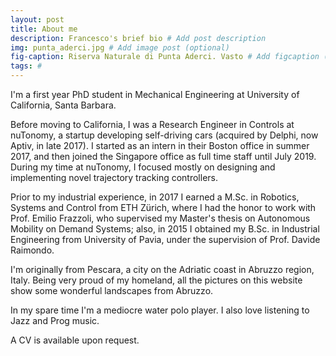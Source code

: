 ```yaml
---
layout: post
title: About me
description: Francesco's brief bio # Add post description
img: punta_aderci.jpg # Add image post (optional)
fig-caption: Riserva Naturale di Punta Aderci. Vasto # Add figcaption (optional)
tags: #
---
```


I'm a first year PhD student in Mechanical Engineering at University of California, Santa Barbara.

Before moving to California, I was a Research Engineer in Controls at nuTonomy, a startup developing self-driving cars (acquired by Delphi, now Aptiv, in late 2017).
I started as an intern in their Boston office in summer 2017, and then joined the Singapore office as full time staff until July 2019.
During my time at nuTonomy, I focused mostly on designing and implementing novel trajectory tracking controllers.

Prior to my industrial experience, in 2017 I earned a M.Sc. in Robotics, Systems and Control from ETH Zürich, where I had the honor to work with Prof. Emilio Frazzoli, who supervised my Master's thesis on Autonomous Mobility on Demand Systems; also, in 2015 I obtained my B.Sc. in Industrial Engineering from University of Pavia, under the supervision of Prof. Davide Raimondo.

I'm originally from Pescara, a city on the Adriatic coast in Abruzzo region, Italy.
Being very proud of my homeland, all the pictures on this website show some wonderful landscapes from Abruzzo.

In my spare time I'm a mediocre water polo player.
I also love listening to Jazz and Prog music.

A CV is available upon request.
